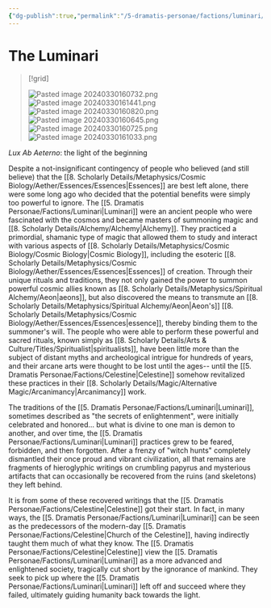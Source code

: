 ```yaml
---
{"dg-publish":true,"permalink":"/5-dramatis-personae/factions/luminari/","noteIcon":""}
---
```


# The Luminari

>[!grid]
>
>![Pasted image 20240330160732.png](/img/user/x.%20Assets/Attachments/Pasted%20image%2020240330160732.png)
>![Pasted image 20240330161441.png](/img/user/x.%20Assets/Attachments/Pasted%20image%2020240330161441.png)
>![Pasted image 20240330160820.png](/img/user/x.%20Assets/Attachments/Pasted%20image%2020240330160820.png)
>![Pasted image 20240330160645.png](/img/user/x.%20Assets/Attachments/Pasted%20image%2020240330160645.png)
>![Pasted image 20240330160725.png](/img/user/x.%20Assets/Attachments/Pasted%20image%2020240330160725.png)
>![Pasted image 20240330161033.png](/img/user/x.%20Assets/Attachments/Pasted%20image%2020240330161033.png)

*Lux Ab Aeterno*: the light of the beginning 

Despite a not-insignificant contingency of people who believed (and still believe) that the [[8. Scholarly Details/Metaphysics/Cosmic Biology/Aether/Essences/Essences\|Essences]] are best left alone, there were some long ago who decided that the potential benefits were simply too powerful to ignore. The [[5. Dramatis Personae/Factions/Luminari\|Luminari]] were an ancient people who were fascinated with the cosmos and became masters of summoning magic and [[8. Scholarly Details/Alchemy/Alchemy\|Alchemy]]. They practiced a primordial, shamanic type of magic that allowed them to study and interact with various aspects of [[8. Scholarly Details/Metaphysics/Cosmic Biology/Cosmic Biology\|Cosmic Biology]], including the esoteric [[8. Scholarly Details/Metaphysics/Cosmic Biology/Aether/Essences/Essences\|Essences]] of creation. Through their unique rituals and traditions, they not only gained the power to summon powerful cosmic allies known as [[8. Scholarly Details/Metaphysics/Spiritual Alchemy/Aeon\|aeons]], but also discovered the means to transmute an [[8. Scholarly Details/Metaphysics/Spiritual Alchemy/Aeon\|Aeon's]] [[8. Scholarly Details/Metaphysics/Cosmic Biology/Aether/Essences/Essences\|essence]], thereby binding them to the summoner's will. The people who were able to perform these powerful and sacred rituals, known simply as [[8. Scholarly Details/Arts & Culture/Titles/Spiritualist\|spiritualists]], have been little more than the subject of distant myths and archeological intrigue for hundreds of years, and their arcane arts were thought to be lost until the ages-- until the [[5. Dramatis Personae/Factions/Celestine\|Celestine]] somehow revitalized these practices in their [[8. Scholarly Details/Magic/Alternative Magic/Arcanimancy\|Arcanimancy]] work. 

The traditions of the [[5. Dramatis Personae/Factions/Luminari\|Luminari]], sometimes described as "the secrets of enlightenment", were initially celebrated and honored... but what is divine to one man is demon to another, and over time, the [[5. Dramatis Personae/Factions/Luminari\|Luminari]] practices grew to be feared, forbidden, and then forgotten. After a frenzy of "witch hunts"  completely dismantled their once proud and vibrant civilization, all that remains are fragments of hieroglyphic writings on crumbling papyrus and mysterious artifacts that can occasionally be recovered from the ruins (and skeletons) they left behind. 

It is from some of these recovered writings that the [[5. Dramatis Personae/Factions/Celestine\|Celestine]] got their start. In fact, in many ways, the [[5. Dramatis Personae/Factions/Luminari\|Luminari]] can be seen as the predecessors of the modern-day [[5. Dramatis Personae/Factions/Celestine\|Church of the Celestine]], having indirectly taught them much of what they know. The [[5. Dramatis Personae/Factions/Celestine\|Celestine]] view the [[5. Dramatis Personae/Factions/Luminari\|Luminari]] as a more advanced and enlightened society, tragically cut short by the ignorance of mankind. They seek to pick up where the [[5. Dramatis Personae/Factions/Luminari\|Luminari]] left off and succeed where they failed, ultimately guiding humanity back towards the light. 








